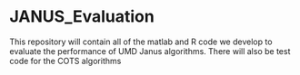 # JANUS_Evaluation
This repository will contain all of the matlab and R code we develop to evaluate the performance of UMD Janus algorithms.
There will also be test code for the COTS algorithms 
